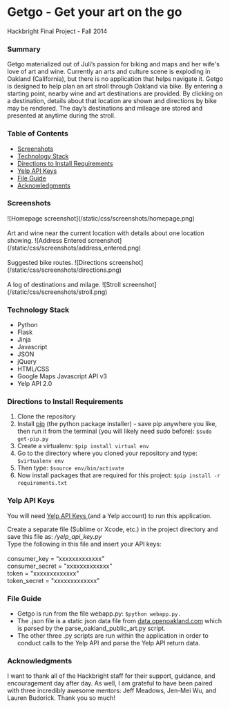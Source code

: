 Getgo - Get your art on the go
=====

Hackbright Final Project - Fall 2014

<h3><strong>Summary</strong></h3>
Getgo materialized out of Juli’s passion for biking and maps and her wife's love of art and wine. Currently an arts and culture scene is exploding in Oakland (California), but there is no application that helps navigate it. Getgo is designed to help plan an art stroll through Oakland via bike. By entering a starting point, nearby wine and art destinations are provided.  By clicking on a destination, details about that location are shown and directions by bike may be rendered.  The day’s destinations and mileage are stored and presented at anytime during the stroll.</div><br>

<h3><strong>Table of Contents</strong></h3>
<ul><li><a href="#screenshots"> Screenshots </a></li>
<li><a href="#technology-stack"> Technology Stack</a></li>
<li><a href="#directions-requirements"> Directions to Install Requirements</a></li>
<li><a href="#yelp-key"> Yelp API Keys</a></li>
<li><a href="#file-guide"> File Guide</a></li>
<li><a href="#acknowledgments"> Acknowledgments</a></li></ul>


<h3 id="screenshots"><strong>Screenshots</strong></h3>
![Homepage screenshot](/static/css/screenshots/homepage.png)<br>
<br>
Art and wine near the current location with details about one location showing.
![Address Entered screenshot](/static/css/screenshots/address_entered.png)<br>
<br>
Suggested bike routes.
![Directions screenshot](/static/css/screenshots/directions.png)<br>
<br>
A log of destinations and milage.
![Stroll screenshot](/static/css/screenshots/stroll.png)<br>

<h3 id="technology-stack"><strong>Technology Stack</strong></h3>
<ul><li>Python</li>
<li>Flask</li>
<li>Jinja</li>
<li>Javascript</li>
<li>JSON</li>
<li>jQuery</li>
<li>HTML/CSS</li>
<li>Google Maps Javascript API v3</li>
<li>Yelp API 2.0</li></ul>



<h3 id="directions-requirements"><strong>Directions to Install Requirements</strong></h3>
  <ol><li>Clone the repository</li>
    <li>Install <a href="http://pip.readthedocs.org/en/latest/installing.html">pip</a> (the python package installer) - save pip anywhere you like, then run it from the terminal (you will likely need sudo before): <code>$sudo get-pip.py</code> </li>
    <li>Create a virtualenv: <code>$pip install virtual env</code></li>
    <li>Go to the directory where you cloned your repository and type: <code>$virtualenv env</code></li>
    <li>Then type: <code>$source env/bin/activate</code></li>
    <li>Now install packages that are required for this project: <code>$pip install -r requirements.txt</code></li></ol>

<h3 id="yelp-key"><strong>Yelp API Keys</strong></h3>
You will need <a href="http://www.yelp.com/developers/documentation/v2/overview"> Yelp API Keys </a> (and a Yelp account) to run this application.<br>

Create a separate file (Sublime or Xcode, etc.) in the project directory and save this file as: <em>/yelp_api_key.py</em><br> Type the following in this file and insert your API keys:<br>
<br>
consumer_key = “xxxxxxxxxxxxx"<br>
consumer_secret = "xxxxxxxxxxxxx"<br>
token = "xxxxxxxxxxxxx"<br>
token_secret = "xxxxxxxxxxxxx"<br>


<h3 id="file-guide"><strong>File Guide</strong></h3>
<ul><li>Getgo is run from the file webapp.py: <code>$python webapp.py.</code></li>
<li>The .json file is a static json data file from  <a href="http://data.openoakland.org/group/infrastructure?f[0]=field_tags%3A111">data.openoakland.com</a> which is parsed by the parse_oakland_public_art.py script.</li>
<li>The other three .py scripts are run within the application in order to conduct calls to the Yelp API and parse the Yelp API return data.</li></ul>

<h3 id="acknowledgments"><strong>Acknowledgments</strong></h3>
I want to thank all of the Hackbright staff for their support, guidance, and encouragement day after day.  As well, I am grateful to have been paired with three incredibly awesome mentors: Jeff Meadows, Jen-Mei Wu, and Lauren Budorick. Thank you so much! 
